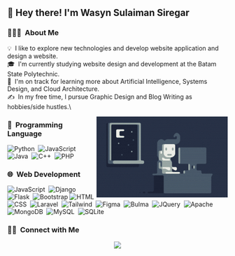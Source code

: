 <h2>👋 Hey there! I'm Wasyn Sulaiman Siregar</h2>

### 👨🏻‍💻 &nbsp;About Me

💡 &nbsp;I like to explore new technologies and develop website application and design a website.\
🎓 &nbsp;I'm currently studying website design and development at the Batam State Polytechnic.\
🌱 &nbsp;I'm on track for learning more about Artificial Intelligence, Systems Design, and Cloud Architecture.\
✍️ &nbsp;In my free time, I pursue Graphic Design and Blog Writing as hobbies/side hustles.\

<img alt="Night Coding" src="https://raw.githubusercontent.com/AVS1508/AVS1508/master/assets/Night-Coding.gif" align="right"/>

### 👾 &nbsp;Programming Language

![Python](https://img.shields.io/badge/-Python-05122A?style=flat&logo=python)&nbsp;
![JavaScript](https://img.shields.io/badge/-JavaScript-05122A?style=flat&logo=javascript)&nbsp;
![Java](https://img.shields.io/badge/-Java-05122A?style=flat&logo=java&logoColor=FFA518)&nbsp;
![C++](https://img.shields.io/badge/-C++-05122A?style=flat&logo=C%2B%2B&logoColor=00599C)&nbsp;
![PHP](https://img.shields.io/badge/-PHP-05122A?style=flat&logo=php)&nbsp;

### 🌐 &nbsp;Web Development
![JavaScript](https://img.shields.io/badge/-JavaScript-05122A?style=flat&logo=javascript)&nbsp;
![Django](https://img.shields.io/badge/-Django-05122A?style=flat&logo=django&logoColor=092E20)&nbsp;
![Flask](https://img.shields.io/badge/-Flask-05122A?style=flat&logo=flask)&nbsp;
![Bootstrap](https://img.shields.io/badge/-Bootstrap-05122A?style=flat&logo=bootstrap&logoColor=563D7C)
![HTML](https://img.shields.io/badge/-HTML-05122A?style=flat&logo=html)&nbsp;
![CSS](https://img.shields.io/badge/-CSS-05122A?style=flat&logo=css)&nbsp;
![Laravel](https://img.shields.io/badge/-Laravel-05122A?style=flat&logo=laravel)&nbsp;
![Tailwind](https://img.shields.io/badge/-Tailwind-05122A?style=flat&logo=tailwindcss)&nbsp;
![Figma](https://img.shields.io/badge/-Figma-05122A?style=flat&logo=figma)&nbsp;
![Bulma](https://img.shields.io/badge/-Bulma-05122A?style=flat&logo=bulma)&nbsp;
![JQuery](https://img.shields.io/badge/-jquery-05122A?style=flat&logo=jquery)&nbsp;
![Apache](https://img.shields.io/badge/-Apache-05122A?style=flat&logo=apache)&nbsp;
![MongoDB](https://img.shields.io/badge/-MongoDB-05122A?style=flat&logo=mongodb)&nbsp;
![MySQL](https://img.shields.io/badge/-MySQL-05122A?style=flat&logo=mysql)&nbsp;
![SQLite](https://img.shields.io/badge/-SQLite-05122A?style=flat&logo=sqlite)&nbsp;

### 🤝🏻 &nbsp;Connect with Me

<p align="center">
<a href="https://instagram.com/wasyn7263728"><img src="https://img.shields.io/badge/-@wasyn7263728__-E4405F?style=flat&logo=Instagram&logoColor=white"/></a>
</p>
